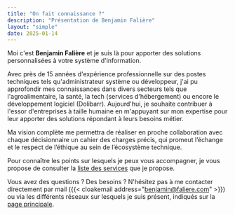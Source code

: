 ```yaml
---
title: "On fait connaissance ?"
description: "Présentation de Benjamin Falière"
layout: "simple"
date: 2025-01-14
---
```

Moi c'est  **Benjamin Falière** et je suis là pour apporter des solutions personnalisées à votre système d'information.

Avec près de 15 années d'expérience professionnelle sur des postes techniques tels qu'administrateur système ou développeur, j'ai pu approfondir mes connaissances dans divers secteurs tels que l'agroalimentaire, la santé, la tech (services d'hébergement) ou encore le développement logiciel (Dolibarr).
Aujourd'hui, je souhaite contribuer à l'essor d'entreprises à taille humaine en m'appuyant sur mon expertise pour leur apporter des solutions répondant à leurs besoins métier.

Ma vision complète me permettra de réaliser en proche collaboration avec chaque décisionnaire un cahier des charges précis, qui promeut l’échange et le respect de l’éthique au sein de l’écosystème technique.

Pour connaître les points sur lesquels je peux vous accompagner, je vous propose de consulter la [liste des services](../services) que je propose.

Vous avez des questions ? Des besoins ? N'hésitez pas à me contacter directement par mail ({{< cloakemail address="benjamin@faliere.com" >}}) ou via les différents réseaux sur lesquels je suis présent, indiqués sur la [page principale](..).
